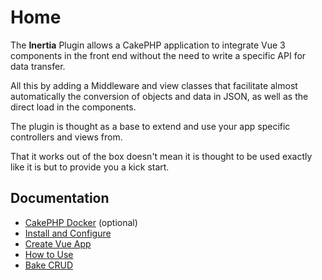 Home
====
The **Inertia** Plugin allows a CakePHP application to integrate Vue 3 components in the front end without the need to write a specific API for data transfer.

All this by adding a Middleware and view classes that facilitate almost automatically the conversion of objects and data in JSON, as well as the direct load in the components.

The plugin is thought as a base to extend and use your app specific controllers and views from.

That it works out of the box doesn't mean it is thought to be used exactly like it is but to provide you a kick start.

Documentation
-------------

* [CakePHP Docker](Documentation/CakePHP-Docker.md) (optional)
* [Install and Configure](Documentation/Installation.md)
* [Create Vue App](Documentation/Create-Vue-App.md)
* [How to Use](Documentation/How-to-Use.md)
* [Bake CRUD](Documentation/Bake-CRUD.md)